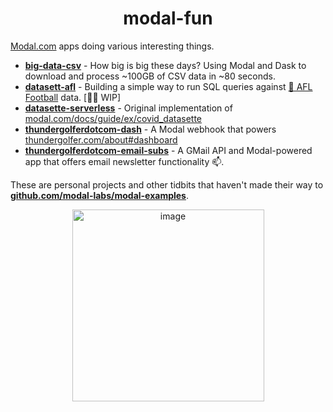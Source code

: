 <h1 align="center">modal-fun</h1>

[Modal.com](https://modal.com) apps doing various interesting things.

- [**big-data-csv**](/big-data-csv/) - How big is big these days? Using Modal and Dask to download and process ~100GB of CSV data in ~80 seconds.
- [**datasett-afl**](/datasette-afl/) - Building a simple way to run SQL queries against [🏉 AFL Football](https://www.youtube.com/watch?v=ODZIc7UYtW4&t=16s) data. [👷‍♂️ WIP]
- [**datasette-serverless**](/datasette-serverless/) - Original implementation of [modal.com/docs/guide/ex/covid_datasette](https://modal.com/docs/guide/ex/covid_datasette)
- [**thundergolferdotcom-dash**](/thundergolferdotcom-dash/) - A Modal webhook that powers [thundergolfer.com/about#dashboard](https://thundergolfer.com/about#dashboard)
- [**thundergolferdotcom-email-subs**](/thundergolferdotcom-email-subs/) - A GMail API and Modal-powered app that offers email newsletter functionality 📫.

These are personal projects and other tidbits that haven't made their way to [**github.com/modal-labs/modal-examples**](https://github.com/modal-labs/modal-examples).

<!-- Footer -->
<p align="center">
<img width="307" alt="image" src="https://user-images.githubusercontent.com/12058921/203449646-9aa35916-27ae-4bd3-93f8-f45a411df8f2.png">
</p>

